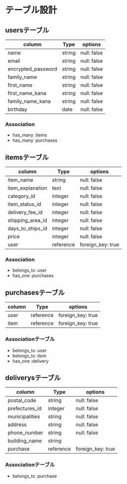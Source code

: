 # テーブル設計

## usersテーブル

|column               |Type    |options    |
|---------------------|--------|-----------|
|name                 |string  |null: false|
|email                |string  |null: false|
|encrypted_password   |string  |null: false|
|family_name          |string  |null: false|
|first_name           |string  |null: false|
|first_name_kana      |string  |null: false|
|family_name_kana     |string  |null: false|
|birthday             |date    |null: false|

### Association

- has_many :items
- has_many :purchases

## itemsテーブル

|column          |Type     |options          |
|----------------|---------|-----------------|
|item_name       |string   |null: false      |
|item_explanation|text     |null: false      |
|category_id     |integer  |null: false      |
|item_status_id  |integer  |null: false      |
|delivery_fee_id |integer  |null: false      |
|shipping_area_id|integer  |null: false      |
|days_to_ships_id|integer  |null: false      |
|price           |integer  |null: false      |
|user            |reference|foreign_key: true|

### Association

- belongs_to :user
- has_one :purchases


## purchasesテーブル

|column    |Type     |options          |
|----------|---------|-----------------|
|user      |reference|foreign_key: true|
|item      |reference|foreign_key: true|
### Associationテーブル

- belongs_to :user
- belongs_to :item
- has_one :delivery


## deliverysテーブル

|column        |Type     |options            |
|--------------|---------|-------------------|
|postal_code   |string   |null: false        |
|prefectures_id|integer  |null: false        |
|municipalities|string   |null: false        |
|address       |string   |null: false        |
|phone_number  |string   |null: false        |
|building_name |string   |                   |
|purchase      |reference|foreign_key: true  |

### Associationテーブル

- belongs_to :purchase